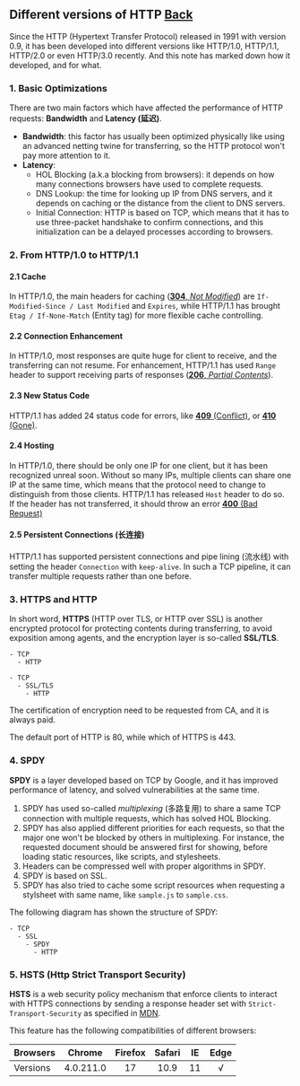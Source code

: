 ## Different versions of HTTP [Back](../http.md)

Since the HTTP (Hypertext Transfer Protocol) released in 1991 with version 0.9, it has been developed into different versions like HTTP/1.0, HTTP/1.1, HTTP/2.0 or even HTTP/3.0 recently. And this note has marked down how it developed, and for what.

### 1. Basic Optimizations

There are two main factors which have affected the performance of HTTP requests: **Bandwidth** and **Latency (延迟)**.

- **Bandwidth**: this factor has usually been optimized physically like using an advanced netting twine for transferring, so the HTTP protocol won't pay more attention to it.
- **Latency**:
    - HOL Blocking (a.k.a blocking from browsers): it depends on how many connections browsers have used to complete requests.
    - DNS Lookup: the time for looking up IP from DNS servers, and it depends on caching or the distance from the client to DNS servers.
    - Initial Connection: HTTP is based on TCP, which means that it has to use three-packet handshake to confirm connections, and this initialization can be a delayed processes according to browsers.

### 2. From HTTP/1.0 to HTTP/1.1

#### 2.1 Cache

In HTTP/1.0, the main headers for caching ([**304**, *Not Modified*](../http_reponse_status_code/http_reponse_status_code.md#304-not-modified-notes)) are `If-Modified-Since / Last Modified` and `Expires`, while HTTP/1.1 has brought `Etag / If-None-Match` (Entity tag) for more flexible cache controlling.

#### 2.2 Connection Enhancement

In HTTP/1.0, most responses are quite huge for client to receive, and the transferring can not resume. For enhancement, HTTP/1.1 has used `Range` header to support receiving parts of responses ([**206**, *Partial Contents*](../http_reponse_status_code/http_reponse_status_code.md#206-partial-content)).

#### 2.3 New Status Code

HTTP/1.1 has added 24 status code for errors, like [**409** (Conflict)](../http_reponse_status_code/http_reponse_status_code.md#409-conflict), or [**410** (Gone)](../http_reponse_status_code/http_reponse_status_code.md#410-gone).

#### 2.4 Hosting

In HTTP/1.0, there should be only one IP for one client, but it has been recognized unreal soon. Without so many IPs, multiple clients can share one IP at the same time, which means that the protocol need to change to distinguish from those clients. HTTP/1.1 has released `Host` header to do so. If the header has not transferred, it should throw an error [**400** (Bad Request)](../http_reponse_status_code/http_reponse_status_code.md#400-bad-request)

#### 2.5 Persistent Connections (长连接)

HTTP/1.1 has supported persistent connections and pipe lining (流水线) with setting the header `Connection` with `keep-alive`. In such a TCP pipeline, it can transfer multiple requests rather than one before.

### 3. HTTPS and HTTP

In short word, **HTTPS** (HTTP over TLS, or HTTP over SSL) is another encrypted protocol for protecting contents during transferring, to avoid exposition among agents, and the encryption layer is so-called **SSL/TLS**.

```mind:height=100,title=HTTP
- TCP
  - HTTP
```

```mind:height=100,title=HTTPS
- TCP
  - SSL/TLS
    - HTTP
```

The certification of encryption need to be requested from CA, and it is always paid.

The default port of HTTP is 80, while which of HTTPS is 443.

### 4. SPDY

**SPDY** is a layer developed based on TCP by Google, and it has improved performance of latency, and solved vulnerabilities at the same time.

1. SPDY has used so-called *multiplexing* (多路复用) to share a same TCP connection with multiple requests, which has solved HOL Blocking.
2. SPDY has also applied different priorities for each requests, so that the major one won't be blocked by others in multiplexing. For instance, the requested document should be answered first for showing, before loading static resources, like scripts, and stylesheets.
3. Headers can be compressed well with proper algorithms in SPDY.
4. SPDY is based on SSL.
5. SPDY has also tried to cache some script resources when requesting a stylsheet with same name, like `sample.js` to `sample.css`.

The following diagram has shown the structure of SPDY:

```mind:height=100,title=SPDY
- TCP
  - SSL
    - SPDY
      - HTTP
```

### 5. HSTS (Http Strict Transport Security)

**HSTS** is a web security policy mechanism that enforce clients to interact with HTTPS connections by sending a response header set with `Strict-Transport-Security` as specified in [MDN](https://developer.mozilla.org/en-US/docs/Web/HTTP/Headers/Strict-Transport-Security).

This feature has the following compatibilities of different browsers:

| Browsers |  Chrome   | Firefox | Safari | IE | Edge |
|:---------|:---------:|:-------:|:------:|:--:|:----:|
| Versions | 4.0.211.0 |   17    |  10.9  | 11 |  √   |
